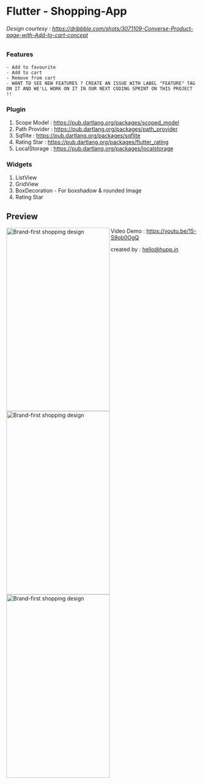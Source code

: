 # Flutter - Shopping-App
###### Design courtesy : https://dribbble.com/shots/3071109-Converse-Product-page-with-Add-to-cart-concept


### Features
    - Add to favourite
    - Add to cart
    - Remove from cart
    - WANT TO SEE NEW FEATURES ? CREATE AN ISSUE WITH LABEL "FEATURE" TAG ON IT AND WE'LL WORK ON IT IN OUR NEXT CODING SPRINT ON THIS PROJECT !!
### Plugin
1. Scope Model      : https://pub.dartlang.org/packages/scoped_model
2. Path Provider    : https://pub.dartlang.org/packages/path_provider
3. Sqflite          : https://pub.dartlang.org/packages/sqflite
4. Rating Star     : https://pub.dartlang.org/packages/flutter_rating
5. LocalStorage     : https://pub.dartlang.org/packages/localstorage

### Widgets
1. ListView
2. GridView
3. BoxDecoration - For boxshadow & rounded Image
4. Rating Star

## Preview

[<img src="http://demo.hupp.in/hupp-files/ecom1.png" width="270" height="480" alt="Brand-first shopping design" align="left">](http://demo.hupp.in/hupp-files/ecom1.png)
    [<img src="http://demo.hupp.in/hupp-files/ecom2.png" width="270" height="480" alt="Brand-first shopping design" align="left">](http://demo.hupp.in/hupp-files/ecom2.png)
    [<img src="http://demo.hupp.in/hupp-files/ecom3.png" width="270" height="480" alt="Brand-first shopping design" align="left">](http://demo.hupp.in/hupp-files/ecom3.png)

Video Demo : https://youtu.be/15-S9ob0OgQ

created by : hello@hupp.in
